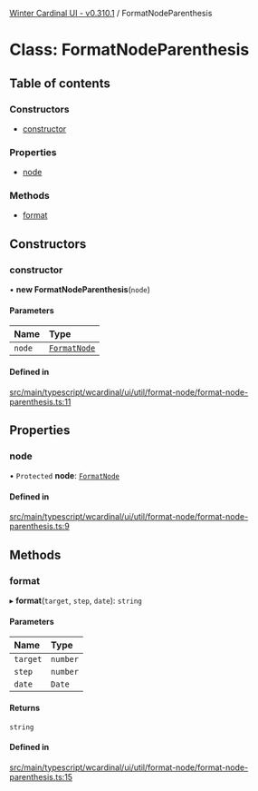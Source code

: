 [Winter Cardinal UI - v0.310.1](../index.md) / FormatNodeParenthesis

# Class: FormatNodeParenthesis

## Table of contents

### Constructors

- [constructor](FormatNodeParenthesis.md#constructor)

### Properties

- [node](FormatNodeParenthesis.md#node)

### Methods

- [format](FormatNodeParenthesis.md#format)

## Constructors

### constructor

• **new FormatNodeParenthesis**(`node`)

#### Parameters

| Name | Type |
| :------ | :------ |
| `node` | [`FormatNode`](../interfaces/FormatNode.md) |

#### Defined in

[src/main/typescript/wcardinal/ui/util/format-node/format-node-parenthesis.ts:11](https://github.com/winter-cardinal/winter-cardinal-ui/blob/v0.310.1/src/main/typescript/wcardinal/ui/util/format-node/format-node-parenthesis.ts#L11)

## Properties

### node

• `Protected` **node**: [`FormatNode`](../interfaces/FormatNode.md)

#### Defined in

[src/main/typescript/wcardinal/ui/util/format-node/format-node-parenthesis.ts:9](https://github.com/winter-cardinal/winter-cardinal-ui/blob/v0.310.1/src/main/typescript/wcardinal/ui/util/format-node/format-node-parenthesis.ts#L9)

## Methods

### format

▸ **format**(`target`, `step`, `date`): `string`

#### Parameters

| Name | Type |
| :------ | :------ |
| `target` | `number` |
| `step` | `number` |
| `date` | `Date` |

#### Returns

`string`

#### Defined in

[src/main/typescript/wcardinal/ui/util/format-node/format-node-parenthesis.ts:15](https://github.com/winter-cardinal/winter-cardinal-ui/blob/v0.310.1/src/main/typescript/wcardinal/ui/util/format-node/format-node-parenthesis.ts#L15)
